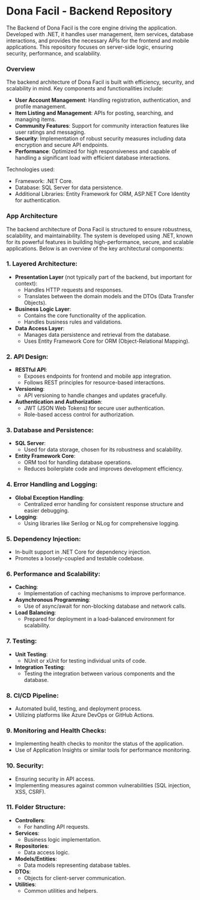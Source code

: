 # Dona Facil - Backend Repository

The Backend of Dona Facil is the core engine driving the application. Developed with .NET, it handles user management, item services, database interactions, and provides the necessary APIs for the frontend and mobile applications. This repository focuses on server-side logic, ensuring security, performance, and scalability.

### **Overview**

The backend architecture of Dona Facil is built with efficiency, security, and scalability in mind. Key components and functionalities include:

- **User Account Management**: Handling registration, authentication, and profile management.
- **Item Listing and Management**: APIs for posting, searching, and managing items.
- **Community Features**: Support for community interaction features like user ratings and messaging.
- **Security**: Implementation of robust security measures including data encryption and secure API endpoints.
- **Performance**: Optimized for high responsiveness and capable of handling a significant load with efficient database interactions.

Technologies used:

- Framework: .NET Core.
- Database: SQL Server for data persistence.
- Additional Libraries: Entity Framework for ORM, ASP.NET Core Identity for authentication.


### **App Architecture**

The backend architecture of Dona Facil is structured to ensure robustness, scalability, and maintainability. The system is developed using .NET, known for its powerful features in building high-performance, secure, and scalable applications. Below is an overview of the key architectural components:

### 1. **Layered Architecture**:

- **Presentation Layer** (not typically part of the backend, but important for context):
    - Handles HTTP requests and responses.
    - Translates between the domain models and the DTOs (Data Transfer Objects).
- **Business Logic Layer**:
    - Contains the core functionality of the application.
    - Handles business rules and validations.
- **Data Access Layer**:
    - Manages data persistence and retrieval from the database.
    - Uses Entity Framework Core for ORM (Object-Relational Mapping).

### 2. **API Design**:

- **RESTful API**:
    - Exposes endpoints for frontend and mobile app integration.
    - Follows REST principles for resource-based interactions.
- **Versioning**:
    - API versioning to handle changes and updates gracefully.
- **Authentication and Authorization**:
    - JWT (JSON Web Tokens) for secure user authentication.
    - Role-based access control for authorization.

### 3. **Database and Persistence**:

- **SQL Server**:
    - Used for data storage, chosen for its robustness and scalability.
- **Entity Framework Core**:
    - ORM tool for handling database operations.
    - Reduces boilerplate code and improves development efficiency.

### 4. **Error Handling and Logging**:

- **Global Exception Handling**:
    - Centralized error handling for consistent response structure and easier debugging.
- **Logging**:
    - Using libraries like Serilog or NLog for comprehensive logging.

### 5. **Dependency Injection**:

- In-built support in .NET Core for dependency injection.
- Promotes a loosely-coupled and testable codebase.

### 6. **Performance and Scalability**:

- **Caching**:
    - Implementation of caching mechanisms to improve performance.
- **Asynchronous Programming**:
    - Use of async/await for non-blocking database and network calls.
- **Load Balancing**:
    - Prepared for deployment in a load-balanced environment for scalability.

### 7. **Testing**:

- **Unit Testing**:
    - NUnit or xUnit for testing individual units of code.
- **Integration Testing**:
    - Testing the integration between various components and the database.

### 8. **CI/CD Pipeline**:

- Automated build, testing, and deployment process.
- Utilizing platforms like Azure DevOps or GitHub Actions.

### 9. **Monitoring and Health Checks**:

- Implementing health checks to monitor the status of the application.
- Use of Application Insights or similar tools for performance monitoring.

### 10. **Security**:

- Ensuring security in API access.
- Implementing measures against common vulnerabilities (SQL injection, XSS, CSRF).

### 11. **Folder Structure**:

- **Controllers**:
    - For handling API requests.
- **Services**:
    - Business logic implementation.
- **Repositories**:
    - Data access logic.
- **Models/Entities**:
    - Data models representing database tables.
- **DTOs**:
    - Objects for client-server communication.
- **Utilities**:
    - Common utilities and helpers.
